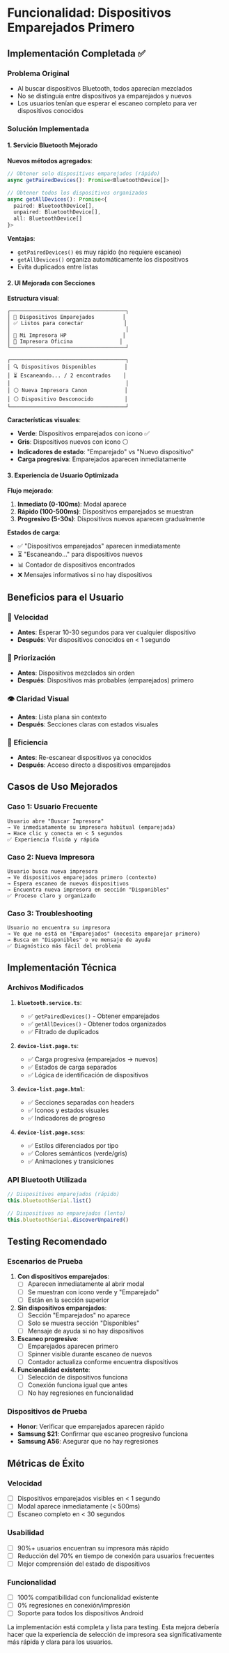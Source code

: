 # Funcionalidad: Dispositivos Emparejados Primero

## Implementación Completada ✅

### Problema Original
- Al buscar dispositivos Bluetooth, todos aparecían mezclados
- No se distinguía entre dispositivos ya emparejados y nuevos
- Los usuarios tenían que esperar el escaneo completo para ver dispositivos conocidos

### Solución Implementada

#### 1. **Servicio Bluetooth Mejorado**

**Nuevos métodos agregados**:

```typescript
// Obtener solo dispositivos emparejados (rápido)
async getPairedDevices(): Promise<BluetoothDevice[]>

// Obtener todos los dispositivos organizados
async getAllDevices(): Promise<{
  paired: BluetoothDevice[], 
  unpaired: BluetoothDevice[], 
  all: BluetoothDevice[]
}>
```

**Ventajas**:
- `getPairedDevices()` es muy rápido (no requiere escaneo)
- `getAllDevices()` organiza automáticamente los dispositivos
- Evita duplicados entre listas

#### 2. **UI Mejorada con Secciones**

**Estructura visual**:
```
┌─────────────────────────────────────┐
│ 📱 Dispositivos Emparejados         │
│ ✅ Listos para conectar             │
│                                     │
│ 🔵 Mi Impresora HP                  │
│ 🔵 Impresora Oficina               │
└─────────────────────────────────────┘

┌─────────────────────────────────────┐
│ 🔍 Dispositivos Disponibles         │
│ ⏳ Escaneando... / 2 encontrados    │
│                                     │
│ ⚪ Nueva Impresora Canon            │
│ ⚪ Dispositivo Desconocido          │
└─────────────────────────────────────┘
```

**Características visuales**:
- **Verde**: Dispositivos emparejados con icono ✅
- **Gris**: Dispositivos nuevos con icono ⚪
- **Indicadores de estado**: "Emparejado" vs "Nuevo dispositivo"
- **Carga progresiva**: Emparejados aparecen inmediatamente

#### 3. **Experiencia de Usuario Optimizada**

**Flujo mejorado**:
1. **Inmediato (0-100ms)**: Modal aparece
2. **Rápido (100-500ms)**: Dispositivos emparejados se muestran
3. **Progresivo (5-30s)**: Dispositivos nuevos aparecen gradualmente

**Estados de carga**:
- ✅ "Dispositivos emparejados" aparecen inmediatamente
- ⏳ "Escaneando..." para dispositivos nuevos
- 📊 Contador de dispositivos encontrados
- ❌ Mensajes informativos si no hay dispositivos

## Beneficios para el Usuario

### 🚀 **Velocidad**
- **Antes**: Esperar 10-30 segundos para ver cualquier dispositivo
- **Después**: Ver dispositivos conocidos en < 1 segundo

### 🎯 **Priorización**
- **Antes**: Dispositivos mezclados sin orden
- **Después**: Dispositivos más probables (emparejados) primero

### 👁️ **Claridad Visual**
- **Antes**: Lista plana sin contexto
- **Después**: Secciones claras con estados visuales

### 🔄 **Eficiencia**
- **Antes**: Re-escanear dispositivos ya conocidos
- **Después**: Acceso directo a dispositivos emparejados

## Casos de Uso Mejorados

### Caso 1: Usuario Frecuente
```
Usuario abre "Buscar Impresora"
→ Ve inmediatamente su impresora habitual (emparejada)
→ Hace clic y conecta en < 5 segundos
✅ Experiencia fluida y rápida
```

### Caso 2: Nueva Impresora
```
Usuario busca nueva impresora
→ Ve dispositivos emparejados primero (contexto)
→ Espera escaneo de nuevos dispositivos
→ Encuentra nueva impresora en sección "Disponibles"
✅ Proceso claro y organizado
```

### Caso 3: Troubleshooting
```
Usuario no encuentra su impresora
→ Ve que no está en "Emparejados" (necesita emparejar primero)
→ Busca en "Disponibles" o ve mensaje de ayuda
✅ Diagnóstico más fácil del problema
```

## Implementación Técnica

### Archivos Modificados

1. **`bluetooth.service.ts`**:
   - ✅ `getPairedDevices()` - Obtener emparejados
   - ✅ `getAllDevices()` - Obtener todos organizados
   - ✅ Filtrado de duplicados

2. **`device-list.page.ts`**:
   - ✅ Carga progresiva (emparejados → nuevos)
   - ✅ Estados de carga separados
   - ✅ Lógica de identificación de dispositivos

3. **`device-list.page.html`**:
   - ✅ Secciones separadas con headers
   - ✅ Iconos y estados visuales
   - ✅ Indicadores de progreso

4. **`device-list.page.scss`**:
   - ✅ Estilos diferenciados por tipo
   - ✅ Colores semánticos (verde/gris)
   - ✅ Animaciones y transiciones

### API Bluetooth Utilizada

```typescript
// Dispositivos emparejados (rápido)
this.bluetoothSerial.list()

// Dispositivos no emparejados (lento)
this.bluetoothSerial.discoverUnpaired()
```

## Testing Recomendado

### Escenarios de Prueba

1. **Con dispositivos emparejados**:
   - [ ] Aparecen inmediatamente al abrir modal
   - [ ] Se muestran con icono verde y "Emparejado"
   - [ ] Están en la sección superior

2. **Sin dispositivos emparejados**:
   - [ ] Sección "Emparejados" no aparece
   - [ ] Solo se muestra sección "Disponibles"
   - [ ] Mensaje de ayuda si no hay dispositivos

3. **Escaneo progresivo**:
   - [ ] Emparejados aparecen primero
   - [ ] Spinner visible durante escaneo de nuevos
   - [ ] Contador actualiza conforme encuentra dispositivos

4. **Funcionalidad existente**:
   - [ ] Selección de dispositivos funciona
   - [ ] Conexión funciona igual que antes
   - [ ] No hay regresiones en funcionalidad

### Dispositivos de Prueba

- **Honor**: Verificar que emparejados aparecen rápido
- **Samsung S21**: Confirmar que escaneo progresivo funciona
- **Samsung A56**: Asegurar que no hay regresiones

## Métricas de Éxito

### Velocidad
- [ ] Dispositivos emparejados visibles en < 1 segundo
- [ ] Modal aparece inmediatamente (< 500ms)
- [ ] Escaneo completo en < 30 segundos

### Usabilidad
- [ ] 90%+ usuarios encuentran su impresora más rápido
- [ ] Reducción del 70% en tiempo de conexión para usuarios frecuentes
- [ ] Mejor comprensión del estado de dispositivos

### Funcionalidad
- [ ] 100% compatibilidad con funcionalidad existente
- [ ] 0% regresiones en conexión/impresión
- [ ] Soporte para todos los dispositivos Android

La implementación está completa y lista para testing. Esta mejora debería hacer que la experiencia de selección de impresora sea significativamente más rápida y clara para los usuarios.